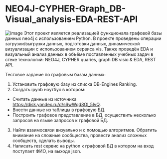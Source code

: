 # NEO4J-CYPHER-Graph_DB-Visual_analysis-EDA-REST-API
![image](https://user-images.githubusercontent.com/96602226/227826427-306b925f-9fcb-4e25-ac67-fe90c35bd872.png)
Этот проект является реализацией функционала графовой базы данных neo4j с использованием Python. В проекте проведены операции загрузки/выгрузки данных, подготовки данных, динамической визуализации с использованием сервиса vis. Также проведён EDA и визуальный анализ данных в объёме поставленных учебных задач в стеке технологий: 
NEO4J, CYPHER quaries, graph DB visio &amp; EDA, REST API.

Тестовое задание по графовым базам данных:

1. Установить графовую базу из списка DB-Engines Ranking.
2. Создать ipynb ноутбук в котором:
* Считать данные из источника https://disk.yandex.ru/d/s6wWqd8Ol_5IvQ.
* Внести данные из таблицы в графовую БД.
* Построить графовое представление в БД, осуществить несколько запросов на языке запросов к графовой БД.
3. Найти взаимосвязи визуально и с помощью алгоритмов. Обратить внимание на сложные сообщества, провести анализ сложных сообществ, сделать выводы.
4. Написать rest сервис на python к графовой БД в котором на вход поступает ФИО, на выходе json.

